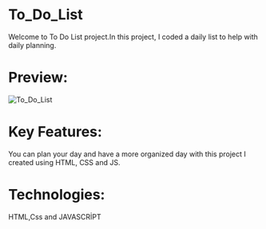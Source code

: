 # To_Do_List

Welcome to To Do List project.In this project, I coded a daily list to help with daily planning.

# Preview:
![To_Do_List](https://github.com/yusufyaman07/to_do_list/assets/148998418/a12afe29-b5ce-4fd4-830a-5e0db3ca85f2)

# Key Features: 
You can plan your day and have a more organized day with this project I created using HTML, CSS and JS.
# Technologies: 
HTML,Css and JAVASCRİPT
